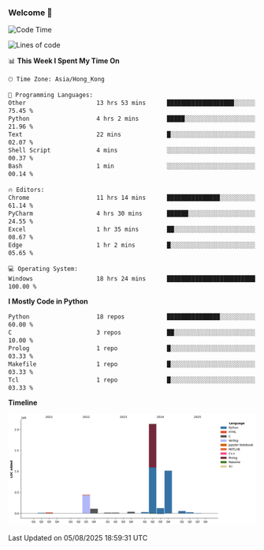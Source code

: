 ### Welcome 👋

<!--START_SECTION:waka-->
![Code Time](http://img.shields.io/badge/Code%20Time-2%2C409%20hrs%2042%20mins-blue)

![Lines of code](https://img.shields.io/badge/From%20Hello%20World%20I%27ve%20Written-4.0%20million%20lines%20of%20code-blue)

📊 **This Week I Spent My Time On** 

```text
🕑︎ Time Zone: Asia/Hong_Kong

💬 Programming Languages: 
Other                    13 hrs 53 mins      ███████████████████░░░░░░   75.45 % 
Python                   4 hrs 2 mins        █████░░░░░░░░░░░░░░░░░░░░   21.96 % 
Text                     22 mins             █░░░░░░░░░░░░░░░░░░░░░░░░   02.07 % 
Shell Script             4 mins              ░░░░░░░░░░░░░░░░░░░░░░░░░   00.37 % 
Bash                     1 min               ░░░░░░░░░░░░░░░░░░░░░░░░░   00.14 % 

🔥 Editors: 
Chrome                   11 hrs 14 mins      ███████████████░░░░░░░░░░   61.14 % 
PyCharm                  4 hrs 30 mins       ██████░░░░░░░░░░░░░░░░░░░   24.55 % 
Excel                    1 hr 35 mins        ██░░░░░░░░░░░░░░░░░░░░░░░   08.67 % 
Edge                     1 hr 2 mins         █░░░░░░░░░░░░░░░░░░░░░░░░   05.65 % 

💻 Operating System: 
Windows                  18 hrs 24 mins      █████████████████████████   100.00 % 
```

**I Mostly Code in Python** 

```text
Python                   18 repos            ███████████████░░░░░░░░░░   60.00 % 
C                        3 repos             ██░░░░░░░░░░░░░░░░░░░░░░░   10.00 % 
Prolog                   1 repo              █░░░░░░░░░░░░░░░░░░░░░░░░   03.33 % 
Makefile                 1 repo              █░░░░░░░░░░░░░░░░░░░░░░░░   03.33 % 
Tcl                      1 repo              █░░░░░░░░░░░░░░░░░░░░░░░░   03.33 % 
```



**Timeline**

![Lines of Code chart](https://raw.githubusercontent.com/xhj2501/xhj2501/main/assets/bar_graph.png)


 Last Updated on 05/08/2025 18:59:31 UTC
<!--END_SECTION:waka-->

